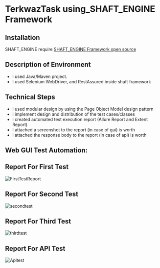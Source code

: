 # TerkwazTask using_SHAFT_ENGINE Framework 
## Installation
SHAFT_ENGINE require  [SHAFT_ENGINE Framework open source ](https://github.com/MohabMohie/using_SHAFT_ENGINE)

## Description of Environment

- I used  Java/Maven project. 
- I used  Selenium WebDriver, and RestAssured inside shaft framework

## Technical Steps
- I used  modular design by using the Page Object Model design pattern 
- I implement  design and distribution of the test cases/classes
- I created automated test execution report (Allure Report and Extent Report)
- I attached a screenshot to the report (in case of gui) is worth 
- I attached the response body to the report (in case of api) is worth 
 
 ## Web GUI Test Automation:
 ## Report For First Test

![FirstTestReport](https://user-images.githubusercontent.com/37227847/140833382-e1e2c92b-0bf9-454d-be9d-7f6657b8693b.PNG)

 ## Report For Second Test  
 
 ![secondtest](https://user-images.githubusercontent.com/37227847/140834859-d2586a60-8702-436c-a310-2bf0aa59a09b.PNG)

 ## Report For Third Test  
 
 ![thirdtest](https://user-images.githubusercontent.com/37227847/140835160-0f5cf27c-936b-4d16-beb7-69c56083794e.PNG)

 
 
  ## Report For  API Test  
![Apitest](https://user-images.githubusercontent.com/37227847/140835430-946230ab-3a25-4f5b-8b7b-3f710815e04d.PNG)
